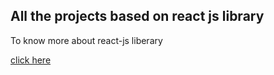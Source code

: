 <h2>All the projects based on react js library</h2>
<p>To know more about react-js liberary</p>
<a href="https://legacy.reactjs.org/docs/getting-started.html">click here</a>
